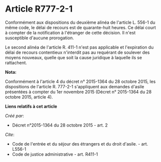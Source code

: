 # Article R777-2-1

Conformément aux dispositions du deuxième alinéa de l'article L. 556-1 du même code, le délai de recours est de quarante-huit
heures. Ce délai court à compter de la notification à l'étranger de cette décision. Il n'est susceptible d'aucune
prorogation.

Le second alinéa de l'article R. 411-1 n'est pas applicable et l'expiration du délai de recours contentieux n'interdit pas au
requérant de soulever des moyens nouveaux, quelle que soit la cause juridique à laquelle ils se rattachent.

**Nota:**

Conformément à l'article 4 du décret n° 2015-1364 du 28 octobre 2015, les dispositions de l'article R. 777-2-1 s'appliquent
aux demandes d'asile présentées à compter du 1er novembre 2015 (Décret n° 2015-1364 du 28 octobre 2015, article 4).

**Liens relatifs à cet article**

_Créé par_:

  - Décret n°2015-1364 du 28 octobre 2015 - art. 2

_Cite_:

  - Code de l'entrée et du séjour des étrangers et du droit d'asile. - art. L556-1
  - Code de justice administrative - art. R411-1
